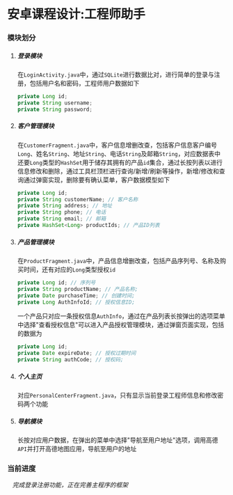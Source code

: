# 安卓课程设计:工程师助手

### 模块划分

1. ##### 登录模块
   
   在`LoginActivity.java`中，通过`SQLite`进行数据比对，进行简单的登录与注册，包括用户名和密码，工程师用户数据如下
   
   ```java
   private Long id;
   private String username;
   private String password;
   ```

2. ##### 客户管理模块
   
   在`CustomerFragment.java`中，客户信息增删改查，包括客户信息客户编号`Long`、姓名`String`、地址`String`、电话`String`及邮箱`String`，对应数据表中还要`Long`类型的`HashSet`用于储存其拥有的产品`id`集合，通过长按列表以进行信息修改和删除，通过工具栏顶栏进行查询/新增/刷新等操作，新增/修改和查询通过弹窗实现，删除要有确认菜单，客户数据模型如下
   
   ```java
   private Long id;
   private String customerName; // 客户名称
   private String address; // 地址
   private String phone; // 电话
   private String email; // 邮箱
   private HashSet<Long> productIds; // 产品ID列表
   ```

3. ##### 产品管理模块
   
   在`ProductFragment.java`中，产品信息增删改查，包括产品序列号、名称及购买时间，还有对应的`Long`类型授权`id`
   
   ```java
   private Long id; // 序列号
   private String productName; // 产品名称;
   private Date purchaseTime; // 创建时间;
   private Long AuthInfoId; // 授权信息ID;
   ```
   
   一个产品只对应一条授权信息`AuthInfo`，通过在产品列表长按弹出的选项菜单中选择"查看授权信息"可以进入产品授权管理模块，通过弹窗页面实现，包括的数据为
   
   ```java
   private Long id;
   private Date expireDate; // 授权过期时间
   private String authCode; // 授权码;
   ```

4. ##### 个人主页
   
   对应`PersonalCenterFragment.java`，只有显示当前登录工程师信息和修改密码两个功能

5. ##### 导航模块
   
   长按对应用户数据，在弹出的菜单中选择"导航至用户地址"选项，调用高德`API`并打开高德地图应用，导航至用户的地址

### 当前进度

   *完成登录注册功能，正在完善主程序的框架*


